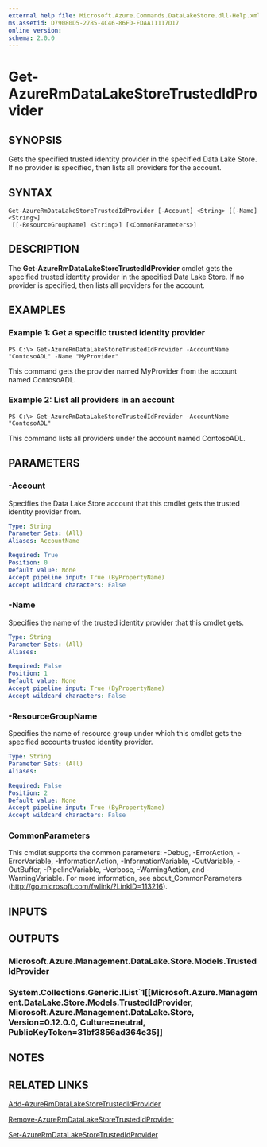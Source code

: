 ```yaml
---
external help file: Microsoft.Azure.Commands.DataLakeStore.dll-Help.xml
ms.assetid: D79080D5-2785-4C46-86FD-FDAA11117D17
online version: 
schema: 2.0.0
---
```


# Get-AzureRmDataLakeStoreTrustedIdProvider

## SYNOPSIS
Gets the specified trusted identity provider in the specified Data Lake Store.
If no provider is specified, then lists all providers for the account.

## SYNTAX

```
Get-AzureRmDataLakeStoreTrustedIdProvider [-Account] <String> [[-Name] <String>]
 [[-ResourceGroupName] <String>] [<CommonParameters>]
```

## DESCRIPTION
The **Get-AzureRmDataLakeStoreTrustedIdProvider** cmdlet gets the specified trusted identity provider in the specified Data Lake Store.
If no provider is specified, then lists all providers for the account.

## EXAMPLES

### Example 1: Get a specific trusted identity provider
```
PS C:\> Get-AzureRmDataLakeStoreTrustedIdProvider -AccountName "ContosoADL" -Name "MyProvider"
```

This command gets the provider named MyProvider from the account named ContosoADL.

### Example 2: List all providers in an account
```
PS C:\> Get-AzureRmDataLakeStoreTrustedIdProvider -AccountName "ContosoADL"
```

This command lists all providers under the account named ContosoADL.

## PARAMETERS

### -Account
Specifies the Data Lake Store account that this cmdlet gets the trusted identity provider from.

```yaml
Type: String
Parameter Sets: (All)
Aliases: AccountName

Required: True
Position: 0
Default value: None
Accept pipeline input: True (ByPropertyName)
Accept wildcard characters: False
```

### -Name
Specifies the name of the trusted identity provider that this cmdlet gets.

```yaml
Type: String
Parameter Sets: (All)
Aliases: 

Required: False
Position: 1
Default value: None
Accept pipeline input: True (ByPropertyName)
Accept wildcard characters: False
```

### -ResourceGroupName
Specifies the name of resource group under which this cmdlet gets the specified accounts trusted identity provider.

```yaml
Type: String
Parameter Sets: (All)
Aliases: 

Required: False
Position: 2
Default value: None
Accept pipeline input: True (ByPropertyName)
Accept wildcard characters: False
```

### CommonParameters
This cmdlet supports the common parameters: -Debug, -ErrorAction, -ErrorVariable, -InformationAction, -InformationVariable, -OutVariable, -OutBuffer, -PipelineVariable, -Verbose, -WarningAction, and -WarningVariable. For more information, see about_CommonParameters (http://go.microsoft.com/fwlink/?LinkID=113216).

## INPUTS

## OUTPUTS

### Microsoft.Azure.Management.DataLake.Store.Models.TrustedIdProvider

### System.Collections.Generic.IList`1[[Microsoft.Azure.Management.DataLake.Store.Models.TrustedIdProvider, Microsoft.Azure.Management.DataLake.Store, Version=0.12.0.0, Culture=neutral, PublicKeyToken=31bf3856ad364e35]]

## NOTES

## RELATED LINKS

[Add-AzureRmDataLakeStoreTrustedIdProvider](./Add-AzureRmDataLakeStoreTrustedIdProvider.md)

[Remove-AzureRmDataLakeStoreTrustedIdProvider](./Remove-AzureRmDataLakeStoreTrustedIdProvider.md)

[Set-AzureRmDataLakeStoreTrustedIdProvider](./Set-AzureRmDataLakeStoreTrustedIdProvider.md)
